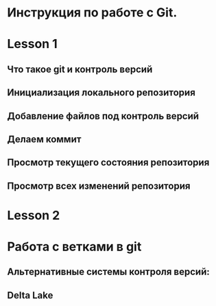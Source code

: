 # Инструкция по работе с Git.

# Lesson 1

## Что такое git и контроль версий


## Инициализация локального репозитория

## Добавление файлов под контроль версий

## Делаем коммит

## Просмотр текущего состояния репозитория

## Просмотр всех изменений репозитория

# Lesson 2

# Работа с ветками в git

## Альтернативные системы контроля версий:

## Delta Lake